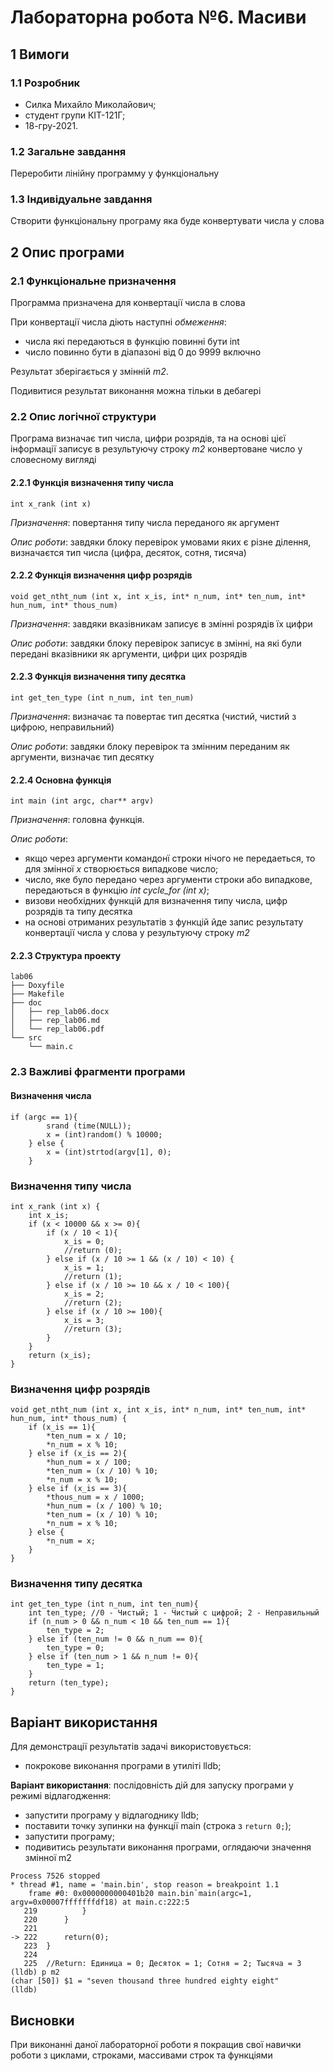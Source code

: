 # Лабораторна робота №6. Масиви

## 1 Вимоги

### 1.1 Розробник

* Силка Михайло Миколайович;
* студент групи КІТ-121Г;
* 18-гру-2021.

### 1.2 Загальне завдання

Переробити лінійну программу у функціональну

### 1.3 Індивідуальне завдання

Створити функціональну програму яка буде конвертувати числа у слова 

## 2 Опис програми

### 2.1 Функціональне призначення

Программа призначена для конвертації числа в слова

При конвертації числа діють наступні *обмеження*:

- числа які передаються в функцію повинні бути int
- число повинно бути в діапазоні від 0 до 9999 включно

Результат зберігається у змінній *m2*.

Подивитися результат виконання можна тільки в дебагері

### 2.2 Опис логічної структури

Програма визначає тип числа, цифри розрядів, та на основі цієї інформації записує в результуючу строку *m2* конвертоване число у словесному вигляді

#### 2.2.1 Функція визначення типу числа

```
int x_rank (int x)
```

*Призначення*: повертання типу числа переданого як аргумент

*Опис роботи*: завдяки блоку перевірок умовами яких є різне ділення, визначаєтся тип числа (цифра, десяток, сотня, тисяча)

#### 2.2.2 Функція визначення цифр розрядів

```
void get_ntht_num (int x, int x_is, int* n_num, int* ten_num, int* hun_num, int* thous_num)
```

*Призначення*: завдяки вказівникам записує в змінні розрядів їх цифри

*Опис роботи*: завдяки блоку перевірок записує в змінні, на які були передані вказівники як аргументи, цифри цих розрядів

#### 2.2.3 Функція визначення типу десятка

```
int get_ten_type (int n_num, int ten_num)
```

*Призначення*: визначає та повертає тип десятка (чистий, чистий з цифрою, неправильний)

*Опис роботи*: завдяки блоку перевірок та змінним переданим як аргументи, визначає тип десятку

#### 2.2.4 Основна функція

```
int main (int argc, char** argv)
```

*Призначення*: головна функція.

*Опис роботи*: 

- якщо через аргументи командонї строки нічого не передаеться, то для змінної *x* створюється випадкове число;
- число, яке було передано через аргументи строки або випадкове, передаються в функцію *int cycle_for (int x)*;
- визови необхідних функцій для визначення типу числа, цифр розрядів та типу десятка
- на основі отриманих результатів з функцій йде запис результату конвертації числа у слова у результуючу строку *m2*

#### 2.2.3 Структура проекту

```
lab06
├── Doxyfile
├── Makefile
├── doc
│   ├── rep_lab06.docx
│   ├── rep_lab06.md
│   └── rep_lab06.pdf
└── src
    └── main.c
```


### 2.3 Важливі фрагменти програми

#### Визначення числа

```
if (argc == 1){
        srand (time(NULL));
        x = (int)random() % 10000;
    } else {
        x = (int)strtod(argv[1], 0);
    }
```

### Визначення типу числа

```
int x_rank (int x) {
    int x_is;
    if (x < 10000 && x >= 0){
    	if (x / 10 < 1){
    	    x_is = 0;
            //return (0);
    	} else if (x / 10 >= 1 && (x / 10) < 10) {
    	    x_is = 1;
            //return (1);
    	} else if (x / 10 >= 10 && x / 10 < 100){
    	    x_is = 2;
            //return (2);
    	} else if (x / 10 >= 100){
    	    x_is = 3;
            //return (3);
    	}
	}
    return (x_is);
}
```

### Визначення цифр розрядів

```
void get_ntht_num (int x, int x_is, int* n_num, int* ten_num, int* hun_num, int* thous_num) {
    if (x_is == 1){
    	*ten_num = x / 10;
    	*n_num = x % 10;
	} else if (x_is == 2){
    	*hun_num = x / 100;
	    *ten_num = (x / 10) % 10;
    	*n_num = x % 10;
	} else if (x_is == 3){
    	*thous_num = x / 1000;
    	*hun_num = (x / 100) % 10;
	    *ten_num = (x / 10) % 10;
    	*n_num = x % 10;
	} else {
		*n_num = x;
	}
}
```

### Визначення типу десятка

```
int get_ten_type (int n_num, int ten_num){
    int ten_type; //0 - Чистый; 1 - Чистый с цифрой; 2 - Неправильный
    if (n_num > 0 && n_num < 10 && ten_num == 1){
		ten_type = 2;
	} else if (ten_num != 0 && n_num == 0){
		ten_type = 0;
	} else if (ten_num > 1 && n_num != 0){
		ten_type = 1;
	}
    return (ten_type);
}
```

## Варіант використання

Для демонстрації результатів задачі використовується:

- покрокове виконання програми в утиліті lldb;

**Варіант використання**: послідовність дій для запуску програми у режимі відлагодження:

- запустити програму у відлагоднику lldb;
- поставити точку зупинки на функції main (строка з `return 0;`);
- запустити програму;
- подивитись результати виконання програми, оглядаючи значення змінної m2

```
Process 7526 stopped
* thread #1, name = 'main.bin', stop reason = breakpoint 1.1
    frame #0: 0x0000000000401b20 main.bin`main(argc=1, argv=0x00007fffffffdf18) at main.c:222:5
   219 			}
   220 		}
   221 		
-> 222 	    return(0);
   223 	}
   224 	
   225 	//Return: Единица = 0; Десяток = 1; Сотня = 2; Тысяча = 3
(lldb) p m2
(char [50]) $1 = "seven thousand three hundred eighty eight"
(lldb) 

```

## Висновки

При виконанні даної лабораторної роботи я покращив свої навички роботи з циклами, строками, массивами строк та функціями




